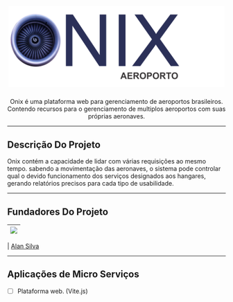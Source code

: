 <h1 align="center">
  <img src="../images/onix.png" alt="onix" title="Imagem de logo do onix" width="500" />
</h1>

<p align="center">Onix é uma plataforma web para gerenciamento de aeroportos brasileiros. Contendo recursos para o gerenciamento de multiplos aeroportos com suas próprias aeronaves.</p>

<hr>

## Descrição Do Projeto

Onix contém a capacidade de lidar com várias requisições ao mesmo tempo. sabendo a movimentação das aeronaves, o sistema pode controlar qual o devido funcionamento dos serviços designados aos hangares, gerando relatórios precisos para cada tipo de usabilidade.

<hr>

## Fundadores Do Projeto

| [<img src="https://avatars3.githubusercontent.com/u/123318858?s=460&v=4" width="75px;"/>](https://github.com/alansilvacode) |
| :------------------------------------------------------------------------------------------------------------------------: |

| [Alan Silva](https://github.com/alansilvacode)

<hr>

## Aplicações de Micro Serviços

- [ ] Plataforma web. (Vite.js)
